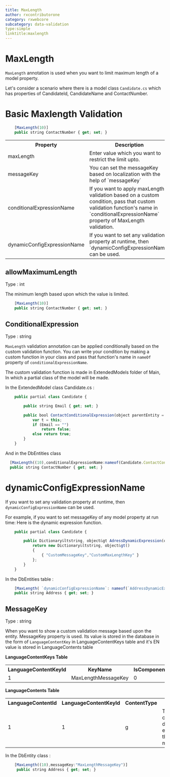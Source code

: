 ```yaml
---
title: MaxLength
author: rxcontributorone
category: rxwebcore
subcategory: data-validation
type:simple
linktitle:maxlength 
---
```

# MaxLength 

`MaxLength` annotation is used when you want to limit maximum length of a model property. 

Let's consider a scenario where there is a model class `Candidate.cs` which has properties of  CandidateId, CandidateName and ContactNumber.

# Basic Maxlength Validation

````js
    [MaxLength(10)]
    public string ContactNumber { get; set; }
````
<table class="table table-bordered">
<tr><th>Property</th><th>Description</th><th>Syntax</th></tr>
<tr><td>maxLength</td><td>Enter value which you want to restrict the limit upto.</td><td> [MaxLength(10)] </td></tr>
<tr><td>messageKey</td><td>You can set the messageKey based on localization with the help of `messageKey`</td><td> [MaxLength(`messageKey`: "maxLengthMessageKey" )]</td></tr>
<tr><td>conditionalExpressionName</td><td>If you want to apply maxLength validation based on a custom condition, pass that custom validation function's name in `conditionalExpressionName` property of MaxLength validation.</td><td>  [MaxLength(`conditionalExpressionName`:nameof(`User.ContactConditionalExpression`))] </td></tr>
<tr><td>dynamicConfigExpressionName</td><td>If you want to set any validation property at runtime, then `dynamicConfigExpressionName` can be used.</td><td>[MaxLength(`dynamicConfigExpressionName`:nameof(`AdressDynamicExpression`))]</td></tr>
</table>

## allowMaximumLength
Type : int

The minimum length based upon which the value is limited.

````js
    [MaxLength(10)]
    public string ContactNumber { get; set; }
````

## ConditionalExpression 
Type : string

`MaxLength` validation annotation can be applied conditionally based on the custom validation function. You can write your condition by making a custom function in your class and pass that function's name in `nameOf` property of `conditionalExpressionName`. 

The custom validation function is made in ExtendedModels folder of Main, In which a partial class of the model will be made.

In the ExtendedModel class
Candidate.cs :

````js
    public partial class Candidate {

        public string Email { get; set; }

        public bool ContactConditionalExpression(object parentEntity = null) {
            var t = this;
            if (Email == "")
                return false;
            else return true;
        }
    }
````

And in the DbEntities class

````js
  [MaxLength((10),conditionalExpressionName:nameof(Candidate.ContactConditionalExpression))]
  public string ContactNumber { get; set; }
````

# dynamicConfigExpressionName

If you want to set any validation property at runtime, then `dynamicConfigExpressionName` can be used. 

For example, if you want to set messageKey of any model property at run time:
Here is the dynamic expression function.

````js
    public partial class Candidate {

        public Dictionary&ltstring, object&gt AdressDynamicExpression(object parentEntity = null) {
            return new Dictionary&ltstring, object&gt()
            {
                { "CustomMessageKey","CustomMaxLengthKey" }
            };
        }
    }

````

In the DbEntities table :

````js
    [MaxLength( `dynamicConfigExpressionName`: nameof(`AddressDynamicExpression`))]
    public string Address { get; set; }
````

## MessageKey
Type : string

When you want to show a custom validation message based upon the entity. MessageKey property is used. Its value is stored in the database in the form of `LanguageContentKey` in LanguageContentKeys table and it's EN value is stored in LanguageContents table

**LanguageContentKeys Table**

<table class="table table-bordered">
<tr><th>LanguageContentKeyId</th><th>KeyName</th><th>IsComponent</th></tr>
<tr><td>1</td><td>MaxLengthMessageKey</td><td>0</td>
</table>

**LanguageContents Table**

<table class="table table-bordered">
<tr><th>LanguageContentId</th><th>LanguageContentKeyId</th><th>ContentType</th><th>En</th><th>Fr</th></tr>
<tr><td>1</td><td>1</td><td>g</td><td>This candidate data exceeds the maxLength</td><td>NULL</td></tr>
</table>

In the DbEntity class : 

````js
    [MaxLength((10),messageKey:"MaxLengthMessageKey")]
     public string Address { get; set; }
````



